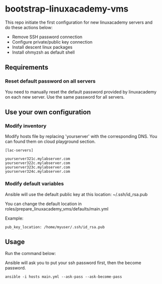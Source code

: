 # bootstrap-linuxacademy-vms

This repo initiate the first configuration for new linuxacademy servers and do these actions below:

- Remove SSH password connection
- Configure private/public key connection
- Install descent linux packages
- Install ohmyzsh as default shell

## Requirements

### Reset default password on all servers

You need to manually reset the default password provided by linuxacademy on each new server. Use the same password for all servers.

## Use your own configuration

### Modify inventory

Modify hosts file by replacing 'yourserver' with the corresponding DNS. You can found them on cloud playground section.


```
[lac-servers]  

yourserver321c.mylabserver.com  
yourserver322c.mylabserver.com  
yourserver323c.mylabserver.com  
yourserver324c.mylabserver.com 
```

### Modify default variables

Ansible will use the default public key at this location: ~/.ssh/id_rsa.pub

You can change the default location in roles/prepare_linuxacademy_vms/defaults/main.yml

Example:

```
pub_key_location: /home/myuser/.ssh/id_rsa.pub
```

## Usage

Run the command below:

Ansible will ask you to put your ssh password first, then the become password.

```
ansible -i hosts main.yml --ask-pass --ask-become-pass
```
